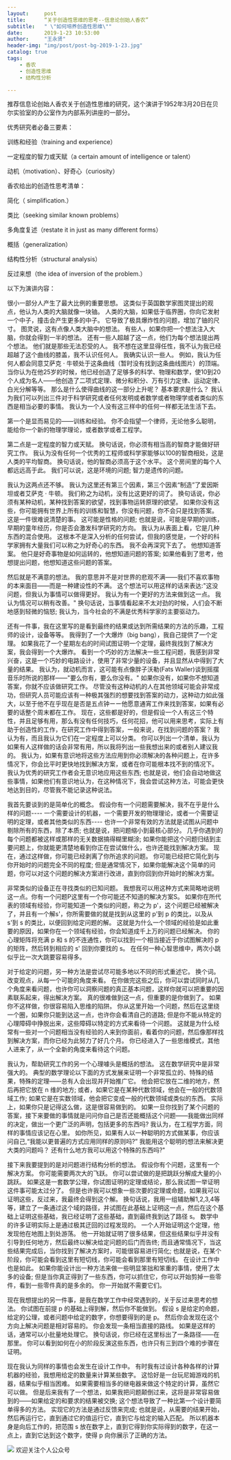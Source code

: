 ```yaml
---
layout:     post
title:      “关于创造性思维的思考--信息论创始人香农”
subtitle:   " \"如何培养创造性思维\""
date:       2019-1-23 10:53:00
author:     "王永贤"
header-img: "img/post/post-bg-2019-1-23.jpg"
catalog: true
tags:
    - 香农
    - 创造性思维
    - 结构性分析

---
```


推荐信息论创始人香农关于创造性思维的研究，这个演讲于1952年3月20日在贝尔实验室的办公室作为内部系列讲座的一部分。



优秀研究者必备三要素：

训练和经验（training and experience）

一定程度的智力或天赋（a certain amount of intelligence or talent）

动机（motivation）、好奇心（curiosity）



香农给出的创造性思考清单：

简化（ simplification.）

类比（seeking similar known problems）

多角度复述（restate it in just as many different forms）

概括（generalization）

结构性分析（structural analysis）

反过来想（the idea of inversion of the problem.）



以下为演讲内容：



很小一部分人产生了最大比例的重要思想。 这类似于英国数学家图灵提出的观点，他认为人类的大脑就像一块铀。 人类的大脑，如果低于临界圈，你向它发射一个中子，撞击会产生更多的中子。 它导致了极具爆炸性的问题，增加了铀的尺寸。 图灵说，这有点像人类大脑中的想法。 有些人，如果你把一个想法注入大脑，你就会得到一半的想法。 还有一些人超越了这一点，他们为每个想法提出两个想法。 他们就是那些无法忍受的人。 我不想在这里显得任性，我不认为我已经超越了这个曲线的膝盖，我不认识任何人。 我确实认识一些人。 例如，我认为任何人都会同意艾萨克 · 牛顿处于这条曲线（暂时没有找到这条曲线图片）的顶端。 当你认为在他25岁的时候，他已经创造了足够多的科学、物理和数学，使10到20个人成为名人——他创造了二项式定理、微分和积分、万有引力定律、运动定律、白光分解等等。 那么是什么使得曲线的这一部分上升呢？ 基本要求是什么？ 我认为我们可以列出三件对于科学研究或者任何发明或者数学或者物理学或者类似的东西是相当必要的事情。 我认为一个人没有这三样中的任何一样都无法生活下去。



第一个是显而易见的——训练和经验。 你不会指望一个律师，无论他多么聪明，能给你一个新的物理学理论，或者数学或者工程学。



第二点是一定程度的智力或天赋。 换句话说，你必须有相当高的智商才能做好研究工作。 我认为没有任何一个优秀的工程师或科学家能够以100的智商相处，这是人类的平均智商。 换句话说，他的智商必须高于这个水平。 这个房间里的每个人都远远高于此。 我们可以说，这是环境的问题; 智力是遗传的问题。



我认为这两点还不够。 我认为这里还有第三个因素，第三个因素“制造”了爱因斯坦或者艾萨克 · 牛顿。 我们称之为动机，没有比这更好的词了。 换句话说，你必须有某种动机，某种找到答案的欲望，找到事物运转原理的欲望。 如果你没有这些，你可能拥有世界上所有的训练和智慧，你没有问题，你不会只是找到答案。 这是一件很难说清楚的事。 这可能是性格的问题; 也就是说，可能是早期的训练，早期的童年经历，你是否会激发科学研究的方向。 我认为从表面上看，它是几种东西的混合使用。 这根本不是深入分析的任何尝试，但我的感觉是，一个好的科学家拥有大量我们可以称之为好奇心的东西。 我不会再深究下去了。 他想知道答案。 他只是好奇事物是如何运转的，他想知道问题的答案; 如果他看到了思考，他想提出问题，他想知道这些问题的答案。



然后就是不满意的想法。 我的意思并不是对世界的悲观不满——我们不喜欢事物的本来面目——而是一种建设性的不满。 这个想法可以用这样的话来表达:"这没问题，但我认为事情可以做得更好。 我认为有一个更好的方法来做到这一点。 我认为情况可以稍有改善。" 换句话说，当事情看起来不太对劲的时候，人们会不断地感到轻微的恼怒; 我认为，当今社会的不满是优秀科学家的主要驱动力。



还有一件事，我在这里写的是看到最终的结果或达到所需结果的方法的乐趣，工程师的设计，设备等等。 我得到了一个大爆炸（big bang），我自己提供了一个定理。 如果我花了一个星期左右的时间试图证明一个定理，最终我找到了解决方案，我会得到一个大爆炸。 看到一个巧妙的方法解决一些工程问题，我感到非常兴奋，这是一个巧妙的电路设计，使用了非常少量的设备，并且显然从中得到了大量的结果。 我认为，就动机而言，这可能有点像胖子沃勒(Fats Waller)谈到摇摆音乐时所说的那样——"要么你有，要么你没有。" 如果你没有，如果你不想知道答案，你就不应该做研究工作。 尽管没有这种动机的人在其他领域可能会非常成功，但研究人员可能应该有一种极其强烈的想要找到答案的动力，这种动力如此强大，以至于他不在乎现在是否是五点钟ーー他愿意通宵工作来找到答案，如果有必要的话整个周末都在工作。 现在，这些都是好的，但是假设一个人有这三个特性，并且足够有用，那么有没有任何技巧，任何花招，他可以用来思考，实际上有助于创造性的工作，在研究工作中得到答案，一般来说，在找到问题的答案？ 我认为有，而且我认为它们在一定程度上可以分类。 你可以列出一个清单，我认为如果有人这样做的话会非常有用，所以我将列出一些我想出来的或者别人建议我的。 我认为，如果有意识地将这些方法应用到你必须解决的各种问题上，在许多情况下，你会比平时更快地找到解决方案，或者在你可能根本找不到的情况下。 我认为优秀的研究工作者会无意识地应用这些东西; 也就是说，他们会自动地做这些事情，如果他们有意识地认为，在这种情况下，我会尝试这种方法，可能会更快地达到目的，尽管我不能记录这种说法。



我首先要谈到的是简单化的概念。 假设你有一个问题需要解决，我不在乎是什么样的问题---- 一个需要设计的机器，一个需要开发的物理理论，或者一个需要证明的定理，或者其他类似的东西---- 也许一个非常有效的方法就是试图从问题中剔除所有的东西，除了本质; 也就是说，把问题缩小到最核心部分。 几乎你遇到的每个问题都被这样或那样的无关数据搞得糊里糊涂; 如果你能把这个问题归结到主要问题上，你就能更清楚地看到你正在尝试做什么，也许还能找到解决方案。 现在，通过这样做，你可能已经剥离了你所追求的问题。 你可能已经把它简化到与你开始时的问题完全不同的程度; 但是通常情况下，如果你能解决这个简单的问题，你可以对这个问题的解决方案进行改进，直到你回到你开始时的解决方案。



非常类似的设备正在寻找类似的已知问题。 我想我可以用这种方式来简略地说明这一点。你有一个问题P这里有一个你可能还不知道的解决方案S。 如果你在所代表的领域有经验，你可能知道一个类似的问题，称之为 p'，这个问题已经被解决了，并且有一个解s'，你所需要做的就是找到从这里的 p'到 p 的类比，以及从 s'到 s 的类比，以便回到给定问题的解。 这就是为什么一个领域的经验是如此重要的原因，如果你在一个领域有经验，你会知道成千上万的问题已经解决。 你的心理矩阵将充满 p 和 s 的不连通性，你可以找到一个相当接近于你试图解决的 p 的矩阵，然后转到相应的 s' 回到你要找的 s。 在任何一种心智思维中，两次小跳似乎比一次大跳要容易得多。



对于给定的问题，另一种方法是尝试尽可能多地以不同的形式重述它。 换个词。 改变观点，从每一个可能的角度来看。 在你做完这些之后，你可以尝试同时从几个角度来看问题，也许你可以洞察问题的真正基本问题，这样你就可以把重要的因素联系起来，得出解决方案。 真的很难做到这一点，但重要的是你做到了。 如果你不这样做，你很容易陷入思维的陷阱。 你从这里开始一个问题，然后在这里绕一个圈，如果你只能到达这一点，也许你会看清自己的道路; 但是你不能从特定的心理障碍中挣脱出来，这些障碍以特定的方式来看待一个问题。 这就是为什么经常有一些对一个问题相当没有经验的人来到你面前，看着你的问题，然后像那样找到解决方案，而你已经为此努力了好几个月。 你已经进入了一些思维模式，其他人进来了，从一个全新的角度来看待这个问题。



我认为，帮助研究工作的另一个心理噱头是概括的想法。 这在数学研究中是非常强大的。 典型的数学理论以下面的方式发展来证明一个非常孤立的、特殊的结果，特殊的定理——总有人会出现并开始推广它。 他会把它放在二维的地方，然后再把它放在 n 维的地方; 或者，如果它是在某种代数领域，他会在一般的代数领域工作; 如果它是在实数领域，他会把它变成一般的代数领域或类似的东西。 实际上，如果你只是记得这么做，这是很容易做到的。 如果一旦你找到了某个问题的答案，接下来要做的事情就是问问你自己是否还能概括这个问题——我能做出同样的决定，做出一个更广泛的声明，包括更多的东西吗? 我认为，在工程学方面，同样的事情应该记在心里。 如你所见，如果有人以一种聪明的方式做某事，你应该问自己,“我能以更普遍的方式应用同样的原则吗?” 我能用这个聪明的想法来解决更大类的问题吗？ 还有什么地方我可以用这个特殊的东西吗?"



接下来我要提到的是对问题进行结构分析的想法。 假设你有个问题，这里有一个解决方案。 你可能需要两次大的飞跃。 你可以尝试做的是把跳跃分解成大量的小跳跃。 如果这是一套数学公理，你试图证明的定理或结论，那么我试图一举证明这件事可能太过分了。 但是也许我可以想象一些次要的定理或命题，如果我可以证明这些，反过来，我最终会得到这个解。 换句话说，我用一组辅助解1,2,3,4等等，建立了一条通过这个域的路径，并试图在此基础上证明这一点，然后在这个基础上证明这些基础，我已经证明了这些基础，直到最终我到达了路径 s。 数学中的许多证明实际上是通过极其迂回的过程发现的。 一个人开始证明这个定理，他发现他在地图上到处游荡。 他一开始就证明了很多结果，但这些结果似乎并没有引导到任何地方，然后最终以解决给定问题的后门而告终; 而且通常情况下，当这些结果完成后，当你找到了解决方案时，可能很容易进行简化; 也就是说，在某个阶段，你可能会看到这里有短切线，你可能会看到那里有短切线。 在设计工作中也是如此。 如果你能设计出一种方法来做一些明显笨拙和笨重的事情，使用了太多的设备; 但是当你真正得到了一些东西，你可以抓住它，你可以开始剪掉一些零件，看到一些零件真的是多余的。 你一开始就不需要它们。



现在我想提出的另一件事，是我在数学工作中经常遇到的，关于反过来思考的想法。 你试图在前提 p 的基础上得到解，然后你不能做到。 假设 s 是给定的命题，给定的公理，或者问题中给定的数字，你想要得到的是 p。 然后你会发现在这个方向上解决问题是相对容易的。 你会发现一条相当直接的路线。 如果是这样的话，通常可以小批量地处理它。 换句话说，你已经在这里标出了一条路径——在那里。 你可以看到如何在小的阶段反演这些东西，也许只有三到四个难的步骤在证明。



现在我认为同样的事情也会发生在设计工作中。 有时我有过设计各种各样的计算机器的经验，我想用给定的数量来计算某些数字。 这恰好是一台玩尼姆游戏的机器，结果似乎相当困难。 如果需要相当多的继电器来做这个特定的计算，虽然它可以做。 但是后来我有了一个想法，如果我把问题颠倒过来，这将是非常容易做到的——如果给定的和要求的结果被交换; 这个想法导致了一种比第一个设计要简单得多的方法。 实现它的方法是通过反馈来完成; 也就是说，从需要的结果开始，然后再运行它，直到通过它的值运行它，直到它与给定的输入匹配。 所以机器本身是向后工作的，把范围 s 放在数字上，直到它得到你实际得到的数字，在这一点上，直到它达到这个数字，使得 p 向你展示了正确的方法。


![](https://ws2.sinaimg.cn/large/006y8mN6ly1g776ekltnej30760760t7.jpg)
欢迎关注个人公众号
